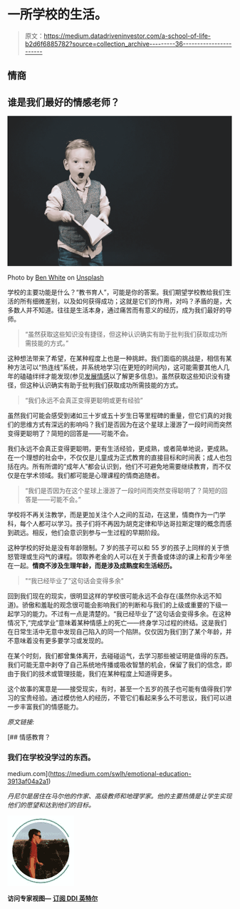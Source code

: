 # 一所学校的生活。

> 原文：<https://medium.datadriveninvestor.com/a-school-of-life-b2d6f6885782?source=collection_archive---------36----------------------->

## 情商

## 谁是我们最好的情感老师？

![](img/04f27b65d86cb5e520565db2eed88a9d.png)

Photo by [Ben White](https://unsplash.com/@benwhitephotography?utm_source=medium&utm_medium=referral) on [Unsplash](https://unsplash.com?utm_source=medium&utm_medium=referral)

学校的主要功能是什么？“教书育人”，可能是你的答案。我们期望学校教给我们生活的所有细微差别，以及如何获得成功；这就是它们的作用，对吗？矛盾的是，大多数人并不知道。往往是生活本身，通过痛苦而有意义的经历，成为我们最好的导师。

> “虽然获取这些知识没有捷径，但这种认识确实有助于批判我们获取成功所需技能的方式。”

这种想法带来了希望，在某种程度上也是一种挑衅。我们面临的挑战是，相信有某种方法可以“热连线”系统，并系统地学习(在更短的时间内)，这可能需要其他人几年的磕磕绊绊才能发现(参见[发展情感](https://medium.com/datadriveninvestor/developing-emotionally-6abe00b99383)以了解更多信息)。虽然获取这些知识没有捷径，但这种认识确实有助于批判我们获取成功所需技能的方式。

> “我们永远不会真正变得更聪明或更有经验”

虽然我们可能会感受到诸如三十岁或五十岁生日等里程碑的重量，但它们真的对我们的思维方式有深远的影响吗？我们是否因为在这个星球上漫游了一段时间而突然变得更聪明了？简短的回答是——可能不会。

我们永远不会真正变得更聪明，更有生活经验，更成熟，或者简单地说，更成熟。在一个理想的社会中，不仅仅是儿童成为正式教育的直接目标和时间表；成人也包括在内。所有所谓的“成年人”都会认识到，他们不可避免地需要继续教育，而不仅仅是在学术领域。我们都可能是心理课程的情商追随者。

> “我们是否因为在这个星球上漫游了一段时间而突然变得聪明了？简短的回答是——可能不会。”

学校将不再关注教学，而是更加关注个人之间的互动，在这里，情商作为一门学科，每个人都可以学习。孩子们将不再因为胡克定律和毕达哥拉斯定理的概念而感到疏远。相反，他们会意识到参与一生过程的早期阶段。

这种学校的好处是没有年龄限制。7 岁的孩子可以和 55 岁的孩子上同样的关于愤怒管理或生闷气的课程。领取养老金的人可以在关于责备或体谅的课上和青少年坐在一起。**情商不涉及生理年龄，而是涉及成熟度和生活经历。**

> "“我已经毕业了”这句话会变得多余"

回到我们现在的现实，很明显这样的学校很可能永远不会存在(虽然你永远不知道)。骄傲和羞耻的观念很可能会影响我们的判断和与我们的上级或重要的下级一起学习的能力。不过有一点是清楚的。“我已经毕业了”这句话会变得多余。在这种情况下,“完成学业”意味着某种情感上的死亡——终身学习过程的终结。这是我们在日常生活中无意中发现自己陷入的同一个陷阱。仅仅因为我们到了某个年龄，并不意味着没有更多要学习或发现的。

在某个时刻，我们都曾集体离开，去碰碰运气，去学习那些被证明是值得的东西。我们可能无意中剥夺了自己系统地传播或吸收智慧的机会，保留了我们的信念，即由于我们的技术或管理技能，我们在某种程度上知道得更多。

这个故事的寓意是——接受现实，有时，甚至一个五岁的孩子也可能有值得我们学习的宝贵经验。通过模仿他人的经历，不管它们看起来多么不可思议，我们可以进一步丰富我们的情感能力。

*原文链接:*

[](https://medium.com/swlh/emotional-education-3913af04a2a1) [## 情感教育？

### 我们在学校没学过的东西。

medium.com](https://medium.com/swlh/emotional-education-3913af04a2a1) 

*丹尼尔是居住在马尔他的作家、高级教师和地理学家。他的主要热情是让学生实现他们的愿望和达到他们的目标。*

![](img/a29b584ade460b1798a2101eed338dd3.png)

**访问专家视图—** [**订阅 DDI 英特尔**](https://datadriveninvestor.com/ddi-intel)